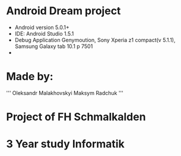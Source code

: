 # Android Dream project
- Android version 5.0.1+
- IDE: Android Studio 1.5.1
- Debug Application Genymoution, Sony Xperia z1 compact(v 5.1.1), Samsung Galaxy tab 10.1 p 7501
-
# Made by:
'''
Oleksandr Malakhovskyi
Maksym Radchuk
'''
# Project of FH Schmalkalden
# 3 Year study Informatik

